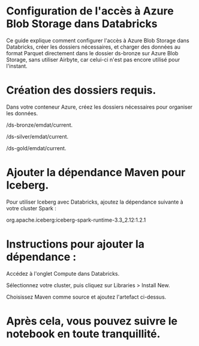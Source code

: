 # Configuration de l'accès à Azure Blob Storage dans Databricks

Ce guide explique comment configurer l'accès à Azure Blob Storage dans Databricks, créer les dossiers nécessaires, et charger des données au format Parquet directement dans le dossier ds-bronze sur Azure Blob Storage, sans utiliser Airbyte, car celui-ci n'est pas encore utilisé pour l'instant.

# Création des dossiers requis.

Dans votre conteneur Azure, créez les dossiers nécessaires pour organiser les données.

/ds-bronze/emdat/current.

/ds-silver/emdat/current.

/ds-gold/emdat/current.

# Ajouter la dépendance Maven pour Iceberg.

Pour utiliser Iceberg avec Databricks, ajoutez la dépendance suivante à votre cluster Spark :

org.apache.iceberg:iceberg-spark-runtime-3.3_2.12:1.2.1

# Instructions pour ajouter la dépendance :

Accédez à l'onglet Compute dans Databricks.

Sélectionnez votre cluster, puis cliquez sur Libraries > Install New.

Choisissez Maven comme source et ajoutez l'artefact ci-dessus.

# Après cela, vous pouvez suivre le notebook en toute tranquillité.
